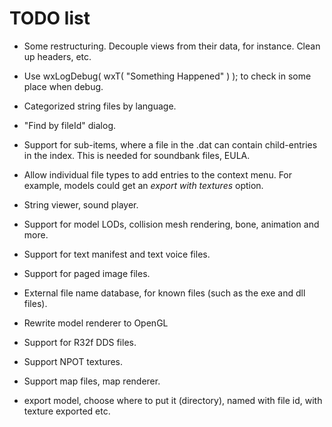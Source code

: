 TODO list
=========

* Some restructuring. Decouple views from their data, for instance. Clean up 
headers, etc.

* Use wxLogDebug( wxT( "Something Happened" ) ); to check in some place when
debug.

* Categorized string files by language.

* "Find by fileId" dialog.

* Support for sub-items, where a file in the .dat can contain child-entries in
the index. This is needed for soundbank files, EULA.

* Allow individual file types to add entries to the context menu. For example,
models could get an *export with textures* option.

* String viewer, sound player.

* Support for model LODs, collision mesh rendering, bone, animation and more.

* Support for text manifest and text voice files.

* Support for paged image files.

* External file name database, for known files (such as the exe and dll files).

* Rewrite model renderer to OpenGL

* Support for R32f DDS files.

* Support NPOT textures.

* Support map files, map renderer.

* export model, choose where to put it (directory), named with file id, with texture exported etc.
